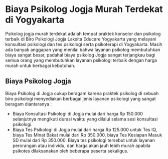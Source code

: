 # Biaya Psikolog Jogja Murah Terdekat di Yogyakarta
Psikolog jogja murah terdekat adalah tempat praktek konselor dan psikolog terbaik di Biro Psikologi Jogja Laksita Educare Yogyakarta yang melayani konsultasi psikologi dan tes psikologi serta psikoterapi di Yogyakarta. Masih ada banyak anggapan yang menilai bahwa layanan psikolog membutuhkan biaya sangat besar, padahal biaya psikolog Jogja sangat terjangkau bagi semua orang yang membutuhkan layanan psikologi terbaik dengan harga murah untuk berbagai kebutuhan.

## Biaya Psikolog Jogja
Biaya Psikolog di Jogja cukup beragam karena praktek psikolog di sebuah biro psikologi menyediakan berbagai jenis layanan psikologi yang sangat beragam diantaranya :
- Biaya Konsultasi Psikologi di Jogja mulai dari harga Rp 150.000 selanjutnya mengikuti durasi waktu yang dilalui selama sesi konsultasi psikologi.
- Biaya Tes Psikologi di Jogja mulai dari harga Rp 125.000 untuk Tes IQ, biaya Tes Minat Bakat mulai dari Rp 350.000, biaya Tes Kesiapan Masuk SD mulai dari Rp 350.000. Biaya tes psikologi tersebut untuk layanan perorangan atau individu, dan harga akan jauh lebih murah apabila psikotes dilaksanakan oleh beberapa peserta sekaligus.
